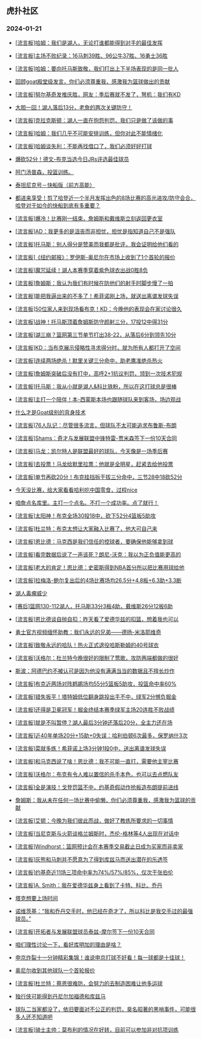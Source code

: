 ## 虎扑社区 
### 2024-01-21

+ [[流言板]哈姆：我们是湖人，无论打谁都能得到对手的最佳发挥](https://bbs.hupu.com/624354522.html)

+ [[流言板]主场不败纪录：16马刺39胜、96公牛37胜、16勇士36胜](https://bbs.hupu.com/624356034.html)

+ [[流言板]哈姆：要向托马斯致敬，我们打出上下半场表现的是同一批人](https://bbs.hupu.com/624353807.html)

+ [回顾goat殿堂级发言，你们必须尊重我，感激我为篮球做出的贡献](https://bbs.hupu.com/624351584.html)

+ [[流言板]努尔基奇发推庆胜，网友：季后赛就不发了，弩机：我们有KD](https://bbs.hupu.com/624355978.html)

+ [大胆一回！湖人落后13分，老詹的两次关键防守！](https://bbs.hupu.com/624351195.html)

+ [[流言板]克拉克斯顿：湖人一直在抱怨判罚，我们只是做了该做的事](https://bbs.hupu.com/624350444.html)

+ [[流言板]哈姆：我们几乎不可能安排训练，但你对此不能情绪化](https://bbs.hupu.com/624354299.html)

+ [[流言板]哈姆谈失利：不能再找借口了，我们必须好好打球](https://bbs.hupu.com/624350341.html)

+ [爆砍52分！德文-布克当选今日JRs评选最佳球员](https://bbs.hupu.com/624353424.html)

+ [阿门汤普森，投篮训练。](https://bbs.hupu.com/624352019.html)

+ [泰坦尼克号－快船版（前方高能）](https://bbs.hupu.com/624352613.html)

+ [都进来享受！剪了哈登近一个半月发挥出色的8场比赛的高光进攻/防守会合，哈登对于如今的快船到底有多重要？](https://bbs.hupu.com/624355278.html)

+ [[流言板]爆冷！比赛刚一结束，詹姆斯和戴维斯立刻返回更衣室](https://bbs.hupu.com/624349554.html)

+ [[流言板]AD：我更多的是沮丧而非担忧，担忧是指知道自己不是强队](https://bbs.hupu.com/624353460.html)

+ [[流言板]托马斯：别人得分是赞美而我都是批评，我会证明给他们看的](https://bbs.hupu.com/624356184.html)

+ [[流言板]《纽约邮报》：罗伊斯-奥尼尔在市场上收到了1个首轮的报价](https://bbs.hupu.com/624356512.html)

+ [[流言板]魔咒延续！湖人本赛季穿着紫色球衣出战0胜8负](https://bbs.hupu.com/624349770.html)

+ [[流言板]詹姆斯：我认为我们有时候在防他们的射手时脚步慢了一拍](https://bbs.hupu.com/624350774.html)

+ [[流言板]能把我逼出来的不多了！希菲诺刚上场，就送出离谱发球失误](https://bbs.hupu.com/624349456.html)

+ [[流言板]50位家人来到现场看布克！KD：今晚他的表现会在家讨论很久](https://bbs.hupu.com/624355712.html)

+ [[流言板]战神！托马斯顶着詹姆斯防守颜射三分，17投12中得31分](https://bbs.hupu.com/624349163.html)

+ [[流言板]湖三崩？篮网第三节单节打出38-22，从落后6分到领先10分](https://bbs.hupu.com/624348546.html)

+ [[流言板]KD：当布克展示侵略性寻求得分时，就为所有人都打开了空间](https://bbs.hupu.com/624354593.html)

+ [[流言板]连续两场绝杀！默里关键三分命中，助老鹰准绝杀热火](https://bbs.hupu.com/624346815.html)

+ [[流言板]詹姆斯突破后没有打中，高呼2+1抗议判罚，领到一次技术犯规](https://bbs.hupu.com/624348617.html)

+ [[流言板]托马斯：我从小就是湖人&科比铁粉，所以在这打球总是很棒](https://bbs.hupu.com/624351015.html)

+ [[流言板]主打一个陪伴！本-西蒙斯本场也跟随球队来到客场，场边观战](https://bbs.hupu.com/624348261.html)

+ [什么才是Goat级别的背身技术](https://bbs.hupu.com/624351088.html)

+ [[流言板]76人队记：尽管很多流言，但球队不太可能追求布鲁斯-布朗](https://bbs.hupu.com/624355557.html)

+ [[流言板]Shams：奇才与发展联盟中锋特雷-贾米森签下一份10天合同](https://bbs.hupu.com/624355799.html)

+ [[流言板]马龙：凯尔特人是联盟最好的球队，今天像是一场季后赛](https://bbs.hupu.com/624352894.html)

+ [[流言板]去投票！马龙给默里拉票：他就是全明星，赶紧去给他投票](https://bbs.hupu.com/624355709.html)

+ [[流言板]单节再砍20分！布克挂挡拆干拔三分命中，三节28中18砍52分](https://bbs.hupu.com/624345588.html)

+ [今天没比赛，给大家看看哈利吃中国零食，过程nice](https://bbs.hupu.com/624345418.html)

+ [咱詹点名库里。主打一个点名。不打一个成功率。点了就行！](https://bbs.hupu.com/624351613.html)

+ [[流言板]太阳神！布克全场30投18中，砍下52分4篮板5助攻](https://bbs.hupu.com/624346316.html)

+ [[流言板]杜兰特：布克太想让大家融入比赛了，他大可自己来](https://bbs.hupu.com/624347610.html)

+ [[流言板]恩比德：马克西是我们信任的控球者，要确保他能够拿到球](https://bbs.hupu.com/624354324.html)

+ [[流言板]看完数据后说了一声该死？朗尼-沃克：我以为正负值能更高的](https://bbs.hupu.com/624350662.html)

+ [[流言板]老大的肯定！恩比德：史密斯得到NBA首分所以把比赛用球给他](https://bbs.hupu.com/624355161.html)

+ [[流言板]拉梅洛-鲍尔复出后的4场比赛场均26.5分+4.8板+6.3助+3.3断](https://bbs.hupu.com/624356347.html)

+ [湖人毒瘤威少](https://bbs.hupu.com/624354753.html)

+ [[赛后]篮网130-112湖人，托马斯33分3板4助，戴维斯26分12板6助](https://bbs.hupu.com/624349532.html)

+ [[流言板]恩比德谈自抛自扣：昨天看了爱德华兹的扣篮，想着我也可以](https://bbs.hupu.com/624347110.html)

+ [勇士官方视频缅怀助教：我们永远的兄弟——德扬-米洛耶维奇](https://bbs.hupu.com/624351166.html)

+ [[流言板]致敬永远的哈队！热火正式退役哈斯勒姆的40号球衣](https://bbs.hupu.com/624345062.html)

+ [[流言板]沃格尔：杜兰特今晚很好的限制了莺歌，攻防两端都做的很好](https://bbs.hupu.com/624355548.html)

+ [斯波：阿德巴约不被认可是因为他没有满满当当的数据且不擅长炒作](https://bbs.hupu.com/624346005.html)

+ [[流言板]布克近两场对阵鹈鹕场均55分5篮板5助攻，投篮命中率60%](https://bbs.hupu.com/624356408.html)

+ [[流言板]错失扳平！塔特姆低位翻身跳投出手不中，绿军2分憾负掘金](https://bbs.hupu.com/624345739.html)

+ [[流言板]还得是卫冕冠军！掘金终结本赛季绿军主场20连胜不败战绩](https://bbs.hupu.com/624345699.html)

+ [[流言板]就是不叫暂停？湖人最后3分钟还落后20分，全主力还在场](https://bbs.hupu.com/624349266.html)

+ [[流言板]近40年单场20分+15助+0失误：哈利伯顿6次最多，保罗纳什3次](https://bbs.hupu.com/624356465.html)

+ [[流言板]菜就多练！希菲诺上场3分钟1投0中，送出离谱发球失误](https://bbs.hupu.com/624349940.html)

+ [[流言板]和马克西说了啥！恩比德：我不可能一直打，需要他主宰比赛](https://bbs.hupu.com/624355255.html)

+ [[流言板]沃格尔：布克有令人难以置信的杀手本色，也可以去点燃队友](https://bbs.hupu.com/624354495.html)

+ [[流言板]全是演技！戈登罚篮不中，约基奇假动作抢板造布朗提前进线](https://bbs.hupu.com/624345625.html)

+ [詹姆斯：我从未在任何一场比赛中偷懒，你们必须尊重我，感激我为篮球的贡献](https://bbs.hupu.com/624354948.html)

+ [[流言板]艾顿：今晚为我们彼此而战，做好了教练所要求的一切事情](https://bbs.hupu.com/624354778.html)

+ [[流言板]当尼克斯与火箭谈格兰姆斯时，杰伦-格林等4人出现在对话中](https://bbs.hupu.com/624356705.html)

+ [[流言板]Windhorst：篮网预计会在本赛季交易截止日成为买家而非卖家](https://bbs.hupu.com/624356767.html)

+ [[流言板]灰熊和马刺并不愿意为了得到库兹马而送出潜在的乐透签](https://bbs.hupu.com/624356577.html)

+ [[流言板]约基奇近11场三项命中率为74%/57%/85%，仅次于张伯伦](https://bbs.hupu.com/624356670.html)

+ [[流言板]A. Smith：我在爱德华兹身上看到了卡特、科比、乔丹](https://bbs.hupu.com/624356796.html)

+ [塔克想要上场时间](https://bbs.hupu.com/624355798.html)

+ [诺维茨基：“我和乔丹交手时，他已经在奇才了，所以科比是我交手过的最强球员。”](https://bbs.hupu.com/624356153.html)

+ [[流言板]开拓者与发展联盟球员泰兹-摩尔签下一份10天合同](https://bbs.hupu.com/624356923.html)

+ [咱们理性讨论一下，看好库明加的理由是啥？](https://bbs.hupu.com/624356116.html)

+ [申京炸裂十一分钟精彩集锦！谁说申京打球不好看！每一球都是十佳球！](https://bbs.hupu.com/624356023.html)

+ [奥尼尔收到其他球队一个首轮报价](https://bbs.hupu.com/624356610.html)

+ [[流言板]杜兰特：蔡恩很难防，会努力的去制造困难让他多运球](https://bbs.hupu.com/624355471.html)

+ [独行侠可能得到丹尼尔加福德和库兹马](https://bbs.hupu.com/624355299.html)

+ [球队二当家都没了，依旧要面对不公正的判罚，臭名昭著的黑哨事件，可能很多人还不知道吧](https://bbs.hupu.com/624350784.html)

+ [[流言板]骑士主帅：莫布利的情况在好转，目前可以参加非对抗项训练](https://bbs.hupu.com/624356617.html)

